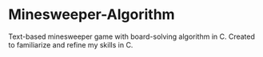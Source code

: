 # Minesweeper-Algorithm
Text-based minesweeper game with board-solving algorithm in C. Created to familiarize and refine my skills in C.
